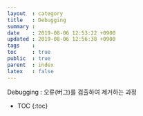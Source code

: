 ```yaml
---
layout  : category
title   : Debugging
summary : 
date    : 2019-08-06 12:53:22 +0900
updated : 2019-08-06 12:56:38 +0900
tags    : 
toc     : true
public  : true
parent  : index
latex   : false
---
```


Debugging : 오류(버그)를 검출하여 제거하는 과정

* TOC
{:toc}

